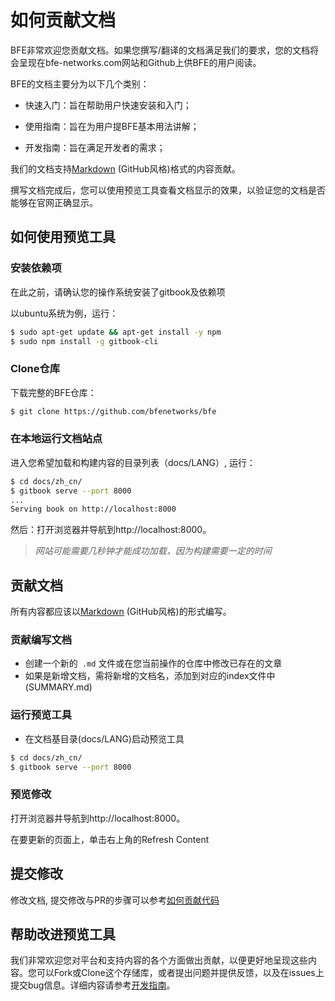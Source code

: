 # 如何贡献文档

BFE非常欢迎您贡献文档。如果您撰写/翻译的文档满足我们的要求，您的文档将会呈现在bfe-networks.com网站和Github上供BFE的用户阅读。

BFE的文档主要分为以下几个类别：

- 快速入门：旨在帮助用户快速安装和入门；

- 使用指南：旨在为用户提BFE基本用法讲解；

- 开发指南：旨在满足开发者的需求；

我们的文档支持[Markdown](https://guides.github.com/features/mastering-markdown/) (GitHub风格)格式的内容贡献。

撰写文档完成后，您可以使用预览工具查看文档显示的效果，以验证您的文档是否能够在官网正确显示。


## 如何使用预览工具

### 安装依赖项

在此之前，请确认您的操作系统安装了gitbook及依赖项

以ubuntu系统为例，运行：

```bash
$ sudo apt-get update && apt-get install -y npm
$ sudo npm install -g gitbook-cli
```

### Clone仓库

下载完整的BFE仓库：

```bash
$ git clone https://github.com/bfenetworks/bfe
```

### 在本地运行文档站点

进入您希望加载和构建内容的目录列表（docs/LANG）, 运行：

```bash
$ cd docs/zh_cn/
$ gitbook serve --port 8000
...
Serving book on http://localhost:8000
```

然后：打开浏览器并导航到http://localhost:8000。

>*网站可能需要几秒钟才能成功加载，因为构建需要一定的时间*


## 贡献文档

所有内容都应该以[Markdown](https://guides.github.com/features/mastering-markdown/) (GitHub风格)的形式编写。


### 贡献编写文档

- 创建一个新的` .md` 文件或在您当前操作的仓库中修改已存在的文章
- 如果是新增文档，需将新增的文档名，添加到对应的index文件中(SUMMARY.md)


### 运行预览工具

- 在文档基目录(docs/LANG)启动预览工具

```bash
$ cd docs/zh_cn/
$ gitbook serve --port 8000
```

### 预览修改

打开浏览器并导航到http://localhost:8000。

在要更新的页面上，单击右上角的Refresh Content


## 提交修改

修改文档, 提交修改与PR的步骤可以参考[如何贡献代码](../development/local_dev_guide)


## 帮助改进预览工具

我们非常欢迎您对平台和支持内容的各个方面做出贡献，以便更好地呈现这些内容。您可以Fork或Clone这个存储库，或者提出问题并提供反馈，以及在issues上提交bug信息。详细内容请参考[开发指南](https://github.com/bfenetworks/bfe/blob/develop/README.md)。
